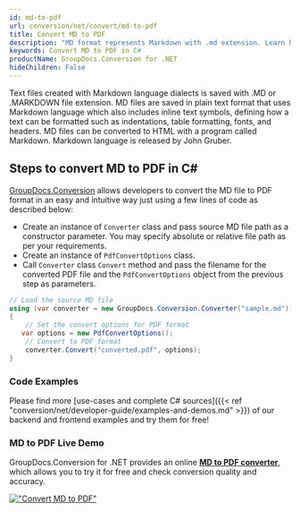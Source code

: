 ```yaml
---
id: md-to-pdf
url: conversion/net/convert/md-to-pdf
title: Convert MD to PDF
description: "MD format represents Markdown with .md extension. Learn how to convert MD to PDF file programmatically in C# language using GroupDocs.Conversion for .NET library."
keywords: Convert MD to PDF in C#
productName: GroupDocs.Conversion for .NET
hideChildren: False
---
```


Text files created with Markdown language dialects is saved with .MD or .MARKDOWN file extension. MD files are saved in plain text format that uses Markdown language which also includes inline text symbols, defining how a text can be formatted such as indentations, table formatting, fonts, and headers.  MD files can be converted to HTML with a program called Markdown. Markdown language is released by John Gruber.

## Steps to convert MD to PDF in C#

[GroupDocs.Conversion](https://products.groupdocs.com/conversion/net) allows developers to convert the MD file to PDF format in an easy and intuitive way just using a few lines of code as described below:

* Create an instance of `Converter` class and pass source MD file path as a constructor parameter. You may specify absolute or relative file path as per your requirements. 
* Create an instance of `PdfConvertOptions` class.
* Call `Converter` class `Convert` method and pass the filename for the converted PDF file and the `PdfConvertOptions` object from the previous step as parameters.

```csharp
// Load the source MD file
using (var converter = new GroupDocs.Conversion.Converter("sample.md"))
{
    // Set the convert options for PDF format
   var options = new PdfConvertOptions();
    // Convert to PDF format
    converter.Convert("converted.pdf", options);
}
```

### Code Examples

Please find more [use-cases and complete C# sources]({{< ref "conversion/net/developer-guide/examples-and-demos.md" >}}) of our backend and frontend examples and try them for free!

### MD to PDF Live Demo

GroupDocs.Conversion for .NET provides an online [**MD to PDF converter**](https://products.groupdocs.app/conversion/md-to-pdf), which allows you to try it for free and check conversion quality and accuracy.

[!["Convert MD to PDF"](conversion/net/images/convert-to-pdf/convert-md-to-pdf.png)](https://products.groupdocs.app/conversion/md-to-pdf)
